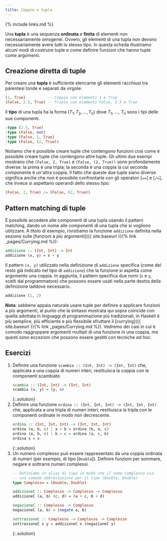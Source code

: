 ```yaml
---
title: Coppie e tuple
---
```


{% include links.md %}

Una **tupla** è una sequenza **ordinata** e **finita** di elementi
non necessariamente omogenei. Ovvero, gli elementi di una tupla non
devono necessariamente avere tutti lo stesso tipo. In questa scheda
illustriamo alcuni modi di costruire tuple e come definire funzioni
che hanno tuple come argomenti.

## Creazione diretta di tuple

Per creare una **tupla** è sufficiente elencarne gli elementi
racchiusi tra parentesi tonde e separati da virgole:

``` haskell
(1, True)          -- Coppia con elementi 1 e True
(False, 2.5, True) -- Tripla con elementi False, 2.5 e True
```

Il **tipo** di una tupla ha la forma $(T_1, T_2, \dots, T_n)$ dove
$T_1$, ..., $T_n$ sono i tipi delle sue componenti.

``` haskell
:type (2.5, True)
:type (False, not)
:type (False, 2, True)
:type (False, (2, True))
```

Notiamo che è possibile creare tuple che contengono funzioni così
come è possibile creare tuple che contengono altre tuple. Gli ultimi
due esempi mostrano che `(False, 2, True)` e `(False, (2, True))`
sono profondamente diverse: la prima è una tripla; la seconda è una
coppia la cui seconda componente è un'altra coppia. Il fatto che
queste due tuple siano diverse significa anche che non è possibile
confrontarle con gli operatori [`==`] e [`/=`], che invece si aspettano
operandi dello stesso tipo:

``` haskell
(False, 2, True) /= (False, (2, True))
```

## Pattern matching di tuple

È possibile accedere alle componenti di una tupla usando il pattern
matching, dando un nome alle componenti di una tupla che si vogliono
utilizzare. A titolo di esempio, rivisitiamo la funzione `addizione`
definita nella sezione sulle [funzioni a più argomenti]({{
site.baseurl }}{% link _pages/Currying.md %}):

``` haskell
addizione :: (Int, Int) -> Int
addizione (x, y) = x + y
```

Il pattern `(x, y)` utilizzato nella definizione di `addizione`
specifica (come del resto già indicato nel tipo di `addizione`) che
la funzione si aspetta come argomento una coppia. In aggiunta, il
pattern specifica due nomi (`x` e `y`, scelti dal programmatore) che
possono essere usati nella parte destra della definizione laddove
necessario.

``` haskell
addizione (1, 2)
```

**Nota**: sebbene appaia naturale usare tuple per definire e
applicare funzioni a più argomenti, al punto che la sintassi
mostrata qui sopra coincide con quella adottata in linguaggi di
programmazione più tradizionali, in Haskell è più semplice, più
efficiente e più flessibile sfruttare il [currying]({{ site.baseurl
}}{% link _pages/Currying.md %}). Vedremo dei casi in cui è comodo
raggruppare argomenti multipli di una funzione in una coppia, ma
questi sono eccezioni che possono essere gestiti con tecniche *ad
hoc*.

## Esercizi

1. Definire una funzione `scambia :: (Int, Int) -> (Int, Int)` che,
   applicata a una coppia di numeri interi, restituisca la coppia
   con le componenti scambiate.
   ``` haskell
   scambia :: (Int, Int) -> (Int, Int)
   scambia (x, y) = (y, x)
   ```
   {:.solution}
2. Definire una funzione `ordina :: (Int, Int, Int) -> (Int, Int,
   Int)` che, applicata a una tripla di numeri interi, restituisca
   la tripla con le componenti ordinate in modo non
   decrescente.
   ``` haskell
   ordina :: (Int, Int, Int) -> (Int, Int, Int)
   ordina (a, b, c) | a > b = ordina (b, a, c)
   ordina (a, b, c) | b > c = ordina (a, c, b)
   ordina x = x
   ```
   {:.solution}
3. Un numero complesso può essere rappresentato da una coppia
   ordinata di numeri (per esempio, di tipo [`Double`]). Definire
   funzioni per sommare, negare e sottrarre numeri complessi.
   ``` haskell
   -- Definiamo un alias di tipo in modo che il nome Complesso sia
   -- una comoda abbreviazione per il tipo (Double, Double)
   type Complesso = (Double, Double)

   addizioneC :: Complesso -> Complesso -> Complesso
   addizioneC (a, b) (c, d) = (a + c, b + d)

   negazioneC :: Complesso -> Complesso
   negazioneC (a, b) = (negate a, b)

   sottrazioneC :: Complesso -> Complesso -> Complesso
   sottrazioneC x y = addizioneC x (negazioneC y)
   ```
   {:.solution}

